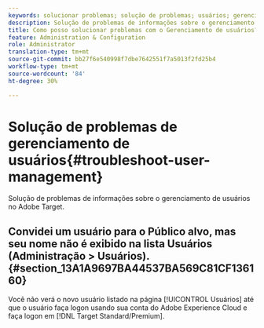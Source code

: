 ```yaml
---
keywords: solucionar problemas; solução de problemas; usuários; gerenciamento de usuários
description: Solução de problemas de informações sobre o gerenciamento de usuários no Adobe Target.
title: Como posso solucionar problemas com o Gerenciamento de usuários?
feature: Administration & Configuration
role: Administrator
translation-type: tm+mt
source-git-commit: bb27f6e540998f7dbe7642551f7a5013f2fd25b4
workflow-type: tm+mt
source-wordcount: '84'
ht-degree: 30%

---
```



# Solução de problemas de gerenciamento de usuários{#troubleshoot-user-management}

Solução de problemas de informações sobre o gerenciamento de usuários no Adobe Target.

## Convidei um usuário para o Público alvo, mas seu nome não é exibido na lista Usuários (Administração > Usuários). {#section_13A1A9697BA44537BA569C81CF136160}

Você não verá o novo usuário listado na página [!UICONTROL Usuários] até que o usuário faça logon usando sua conta do Adobe Experience Cloud e faça logon em [!DNL Target Standard/Premium].